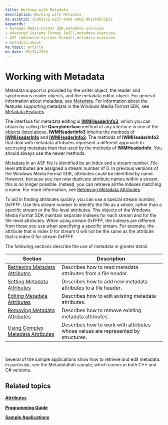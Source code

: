 ```yaml
---
title: Working with Metadata
description: Working with Metadata
ms.assetid: 15d835c2-e227-4e69-a8b2-9b1c6d671022
keywords:
- Windows Media Format SDK,metadata overview
- Advanced Systems Format (ASF),metadata overview
- ASF (Advanced Systems Format),metadata overview
- metadata,about
ms.topic: article
ms.date: 05/31/2018
---
```


# Working with Metadata

Metadata support is provided by the writer object, the reader and synchronous reader objects, and the metadata editor object. For general information about metadata, see [Metadata](metadata.md). For information about the features supporting metadata in the Windows Media Format SDK, see [Metadata Features](metadata-features.md).

The interface for metadata editing is [**IWMHeaderInfo3**](/previous-versions/windows/desktop/api/wmsdkidl/nn-wmsdkidl-iwmheaderinfo3), which you can obtain by calling the **QueryInterface** method of any interface in one of the objects listed above. **IWMHeaderInfo3** inherits the methods of [**IWMHeaderInfo**](/previous-versions/windows/desktop/api/wmsdkidl/nn-wmsdkidl-iwmheaderinfo) and [**IWMHeaderInfo2**](/previous-versions/windows/desktop/api/wmsdkidl/nn-wmsdkidl-iwmheaderinfo2). The methods of **IWMHeaderInfo3** that deal with metadata attributes represent a different approach to accessing metadata than that used by the methods of **IWMHeaderInfo**. You should always use the newer methods.

Metadata in an ASF file is identified by an index and a stream number. File-level attributes are assigned a stream number of 0. In previous versions of the Windows Media Format SDK, attributes could be identified by name. However, because you can now duplicate attribute names within a stream, this is no longer possible. Instead, you can retrieve all the indexes matching a name. For more information, see [Retrieving Metadata Attributes](retrieving-metadata-attributes.md).

To aid in finding attributes quickly, you can use a special stream number, 0xFFFF. Use this stream number to identify the file as a whole, rather than a specific stream or the file-level attributes. The objects of the Windows Media Format SDK maintain separate indexes for each stream and for the file-level attributes. When using stream 0xFFFF, the indexes are different from those you use when specifying a specific stream. For example, the attribute that is index 0 for stream 0 will not be the same as the attribute that is index 0 for stream 0xFFFF.

The following sections describe the use of metadata in greater detail.



| Section                                                                    | Description                                                                       |
|----------------------------------------------------------------------------|-----------------------------------------------------------------------------------|
| [Retrieving Metadata Attributes](retrieving-metadata-attributes.md)       | Describes how to read metadata attributes from a file header.                     |
| [Setting Metadata Attributes](setting-metadata-attributes.md)             | Describes how to add new metadata attributes to a file header.                    |
| [Editing Metadata Attributes](editing-metadata-attributes.md)             | Describes how to edit existing metadata attributes.                               |
| [Removing Metadata Attributes](removing-metadata-attributes.md)           | Describes how to remove existing metadata attributes.                             |
| [Using Complex Metadata Attributes](using-complex-metadata-attributes.md) | Describes how to work with attributes whose values are represented by structures. |



 

Several of the sample applications show how to retrieve and edit metadata. In particular, see the MetadataEdit sample, which comes in both C++ and C# versions.

## Related topics

<dl> <dt>

[**Attributes**](attributes.md)
</dt> <dt>

[**Programming Guide**](programming-guide.md)
</dt> <dt>

[**Sample Applications**](sample-applications.md)
</dt> </dl>

 

 




